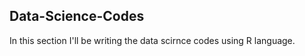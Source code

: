 ## Data-Science-Codes ##
In this section I'll be writing the data scirnce codes using R language. 
    
  

